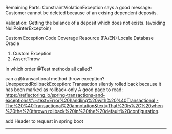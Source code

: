 
Remaining Parts: 
ConstraintViolationException says a good message:
    Customer cannot be deleted because of an exising dependent deposits. 


Validation:
Getting the balance of a deposit which does not exists. (avoiding NullPointerExceptoin)

Custom Exception
Code Coverage
Resource (FA/EN) Locale
Database Oracle

1. Custom Exception
2. AssertThrow

In which order @Test methods all called? 

can a @transactional method throw exception? 
UnexpectedRollbackException: Transaction silently rolled back because it has been marked as rollback-only
A good page to read: https://reflectoring.io/spring-transactions-and-exceptions/#:~:text=Error%20handling%20with%20%40Transactional,-The%20%40Transactional%20annotation&text=That%20is%2C%20when%20the%20thrown,rollback%20in%20the%20default%20configuration.

add Header to request in spring boot

-----------------------------------------------------------------------------------------------------------------------    

